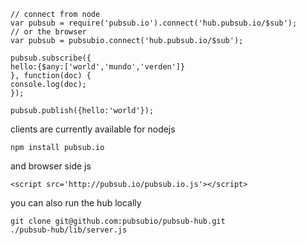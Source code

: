 	// connect from node
	var pubsub = require('pubsub.io').connect('hub.pubsub.io/$sub');
	// or the browser
	var pubsub = pubsubio.connect('hub.pubsub.io/$sub');

	pubsub.subscribe({
	hello:{$any:['world','mundo','verden']}
	}, function(doc) {
	console.log(doc);
	});

	pubsub.publish({hello:'world'});
	
clients are currently available for nodejs

	npm install pubsub.io

and browser side js

	<script src='http://pubsub.io/pubsub.io.js'></script>

you can also run the hub locally

	git clone git@github.com:pubsubio/pubsub-hub.git
	./pubsub-hub/lib/server.js